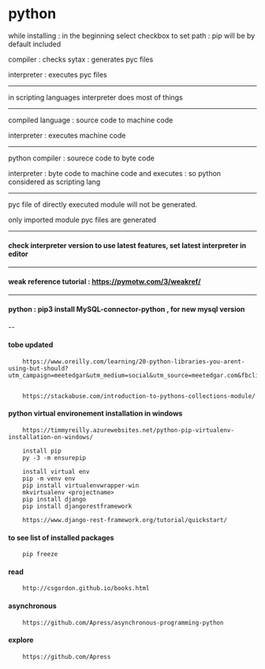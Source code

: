 # python

while installing : in the beginning select checkbox to set path : pip will be by default included

compiler : checks sytax : generates pyc files

interpreter : executes pyc files

---

in scripting languages interpreter does most of things

---

compiled language : source code to machine code

interpreter : executes machine code

---

python compiler : sourece code to byte code

interpreter : byte code to machine code and executes : so python considered as scripting lang


---

pyc file of directly executed module will not be generated.

only imported module pyc files are generated

---

#### check interpreter version to use latest features, set latest interpreter in editor


---
#### weak reference tutorial : https://pymotw.com/3/weakref/


---
#### python  : pip3 install MySQL-connector-python , for new mysql version


--

#### tobe updated 

        https://www.oreilly.com/learning/20-python-libraries-you-arent-using-but-should?utm_campaign=meetedgar&utm_medium=social&utm_source=meetedgar.com&fbclid=IwAR3SHG_fg539fzxmJC9vPA1B_wIOIyPfrQb4uliTAh1Kj2sh_BeVgclq0jw


        https://stackabuse.com/introduction-to-pythons-collections-module/
        
        
#### python virtual environement installation in windows

        https://timmyreilly.azurewebsites.net/python-pip-virtualenv-installation-on-windows/

        install pip 
        py -3 -m ensurepip

        install virtual env
        pip -m venv env
        pip install virtualenvwrapper-win
        mkvirtualenv <projectname>
        pip install django
        pip install djangorestframework
        
        https://www.django-rest-framework.org/tutorial/quickstart/
        
#### to see list of installed packages

        pip freeze

#### read

        http://csgordon.github.io/books.html


#### asynchronous 
        
        https://github.com/Apress/asynchronous-programming-python
        
#### explore

        https://github.com/Apress

            

